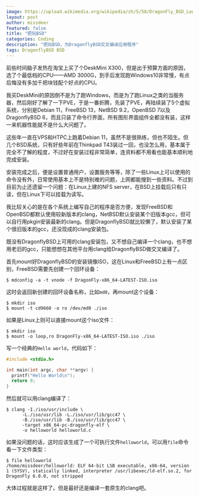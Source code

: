 ```yaml
---
image: https://upload.wikimedia.org/wikipedia/zh/5/58/DragonFly_BSD_Logo.png
layout: post
author: missdeer
featured: false
title: "把玩BSD"
categories: Coding
description: "把玩BSD，为DragonflyBSD交叉编译应用程序"
tags: DragonflyBSD BSD
---
```

前些时间脑子发热在淘宝上买了个DeskMini X300，但是出于预算方面的原因，选了个最低档的CPU——AMD 3000G，到手后发现跑Windows10非常慢，有点后悔没有多加千把块钱配个好点的CPU。

我买DeskMini的原因倒不是为了跑Windows，而是为了跑Linux之类的当服务器，然后刚好了解了一下PVE，于是一番折腾，先装了PVE，再陆续装了5个虚拟系统，分别是Debian 11，FreeBSD 13，NetBSD 9.2，OpenBSD 7以及DragonflyBSD 6，而且只装了命令行界面，所有图形界面组件全都没有装，这样一来机器性能就不是什么大问题了。

这些年一直在VPS和HTPC上跑着Debian 11，虽然不是很熟练，但也不陌生。但几个BSD系统，只有好些年前在Thinkpad T43装过一回，也没怎么用，基本属于完全不了解的程度，不过好在安装过程非常简单，连资料都不用看也能基本顺利地完成安装。

安装完成之后，便是设置普通用户，设置服务等等，除了一些Linux上可以使用的命令没有外，日常使用基本上不是特别难的问题，上网都能搜到一些资料。不过到目前为止还遗留一个问题：在Linux上建的NFS server，在BSD上挂载后只有只读，但在Linux下可以挂载为读写。

我比较关心的是在各个系统上编写自己的程序是否方便，发现FreeBSD和OpenBSD都默认使用较新版本的clang，NetBSD默认安装某个旧版本gcc，但可以自行用pkgin安装最新的clang。但是DragonflyBSD就比较懒了，默认安装了某个很旧版本的gcc，还没现成的clang安装包。

既没有DragonflyBSD上可用的clang安装包，又不想自己编译一个clang，也不想用老旧的gcc，只能想想在其他平台用clang给DragonflyBSD做交叉编译了。

首先mount好DragonflyBSD的安装镜像ISO，这在Linux和FreeBSD上有一点区别，FreeBSD需要先创建一个回环设备：

```shell
$ mdconfig -a -t vnode -f DragonFly-x86_64-LATEST-ISO.iso
```

这时会返回新创建的回环设备名称，比如`md0`，再mount这个设备：

```shell
$ mkdir iso
$ mount -t cd9660 -o ro /dev/md0 ./iso
```

如果是Linux上则可以直接mount这个iso文件：

```shell
$ mkdir iso
$ mount -o loop,ro DragonFly-x86_64-LATEST-ISO.iso ./iso
```

写一个经典的`Hello world`，代码如下：

```c
#include <stdio.h>

int main(int argc, char **argv) {
  printf("Hello World\n");
  return 0;
}
```

然后就可以用clang编译了：

```shell
$ clang -I./iso/usr/include \
      -L./iso/usr/lib -L./iso/usr/lib/gcc47 \
      -B./iso/usr/lib -B./iso/usr/lib/gcc47 \
      -target x86_64-pc-dragonfly-elf \
      -o helloworld helloworld.c 
```

如果没问题的话，这时应该生成了一个可执行文件`helloworld`，可以用`file`命令看一下文件类型：

```shell
$ file helloworld
/home/missdeer/helloworld: ELF 64-bit LSB executable, x86-64, version 1 (SYSV), statically linked, interpreter /usr/libexec/ld-elf.so.2, for DragonFly 6.0.0, not stripped
```

大体过程就是这样了。但是最好还是编译一套原生的clang吧。